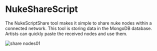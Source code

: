 # NukeShareScript

The NukeScriptShare tool makes it simple to share nuke nodes within a connected network. This tool is storing data in the MongoDB database. Artists can quickly paste the received nodes and use them.


![share nodes01](https://user-images.githubusercontent.com/73053972/147654988-c0b58a32-71be-4bc0-bda2-18d0694679f6.png)




